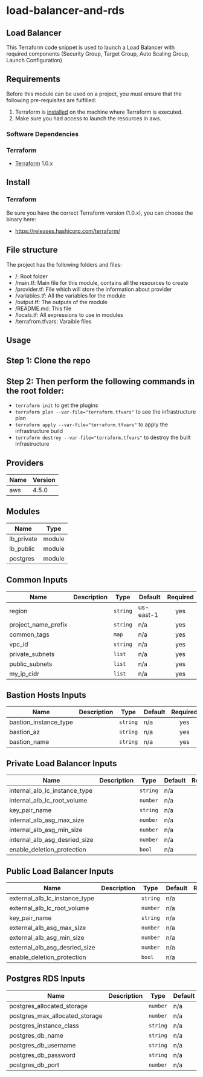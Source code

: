 # load-balancer-and-rds

## Load Balancer

This Terraform code snippet is used to launch a Load Balancer with required components (Security Group, Target Group, Auto Scaling Group, Launch Configuration)

## Requirements

Before this module can be used on a project, you must ensure that the following pre-requisites are fulfilled:

1. Terraform is [installed](#software-dependencies) on the machine where Terraform is executed.
2. Make sure you had access to launch the resources in aws.


### Software Dependencies
### Terraform
- [Terraform](https://www.terraform.io/downloads.html) 1.0.x



## Install

### Terraform
Be sure you have the correct Terraform version (1.0.x), you can choose the binary here:
- https://releases.hashicorp.com/terraform/

## File structure
The project has the following folders and files:

- /: Root folder
- /main.tf: Main file for this module, contains all the resources to create
- /provider.tf: File which will store the information about provider
- /variables.tf: All the variables for the module
- /output.tf: The outputs of the module
- /README.md: This file
- /locals.tf: All expressions to use in modules
- /terrafrom.tfvars: Varaible files
 
## Usage

## Step 1: Clone the repo
## Step 2: Then perform the following commands in the root folder:

- `terraform init` to get the plugins
- `terraform plan --var-file="terraform.tfvars"` to see the infrastructure plan
- `terraform apply --var-file="terraform.tfvars"` to apply the infrastructure build
- `terraform destroy --var-file="terraform.tfvars"` to destroy the built infrastructure

## Providers
| Name | Version |
|------|---------|
| aws  | 4.5.0 |

## Modules

| Name | Type |
|------|------|
| lb_private  | module |
| lb_public | module |
| postgres | module |

## Common Inputs

| Name | Description | Type | Default | Required |
|------|-------------|------|---------|:--------:|
| region |  | `string` | us-east-1 | yes |
| project_name_prefix |  | `string` | n/a | yes |
| common_tags |  | `map` | n/a | yes |
| vpc_id |  | `string` | n/a | yes |
| private_subnets |  | `list` | n/a | yes |
| public_subnets |  | `list` | n/a | yes |
| my_ip_cidr |  | `list` | n/a | yes |


## Bastion Hosts Inputs

| Name | Description | Type | Default | Required |
|------|-------------|------|---------|:--------:|
| bastion_instance_type |  | `string` | n/a | yes |
| bastion_az |  | `string` | n/a | yes |
| bastion_name |  | `string` | n/a | yes |


## Private Load Balancer Inputs

| Name | Description | Type | Default | Required |
|------|-------------|------|---------|:--------:|
| internal_alb_lc_instance_type |  | `string` | n/a | yes |
| internal_alb_lc_root_volume |  | `number` | n/a | yes |
| key_pair_name |  | `string` | n/a | yes |
| internal_alb_asg_max_size |  | `number` | n/a | yes |
| internal_alb_asg_min_size |  | `number` | n/a | yes |
| internal_alb_asg_desried_size |  | `number` | n/a | yes |
| enable_deletion_protection |  | `bool` | n/a | no |


## Public Load Balancer Inputs

| Name | Description | Type | Default | Required |
|------|-------------|------|---------|:--------:|
| external_alb_lc_instance_type |  | `string` | n/a | yes |
| external_alb_lc_root_volume |  | `number` | n/a | yes |
| key_pair_name |  | `string` | n/a | yes |
| external_alb_asg_max_size |  | `number` | n/a | yes |
| external_alb_asg_min_size |  | `number` | n/a | yes |
| external_alb_asg_desried_size |  | `number` | n/a | yes |
| enable_deletion_protection |  | `bool` | n/a | no |


## Postgres RDS Inputs

| Name | Description | Type | Default | Required |
|------|-------------|------|---------|:--------:|
| postgres_allocated_storage |  | `number` | n/a | yes |
| postgres_max_allocated_storage |  | `number` | n/a | yes |
| postgres_instance_class |  | `string` | n/a | yes |
| postgres_db_name |  | `string` | n/a | yes |
| postgres_db_username |  | `string` | n/a | yes |
| postgres_db_password |  | `string` | n/a | yes |
| postgres_db_port |  | `number` | n/a | yes |
